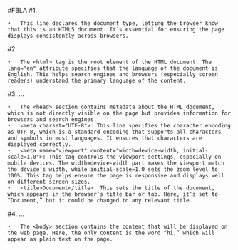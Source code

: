 #FBLA
#1. <!DOCTYPE html>

	•	This line declares the document type, letting the browser know that this is an HTML5 document. It’s essential for ensuring the page displays consistently across browsers.

#2. <html lang="en">

	•	The <html> tag is the root element of the HTML document. The lang="en" attribute specifies that the language of the document is English. This helps search engines and browsers (especially screen readers) understand the primary language of the content.

#3. <head> ... </head>

	•	The <head> section contains metadata about the HTML document, which is not directly visible on the page but provides information for browsers and search engines.
	•	<meta charset="UTF-8">: This line specifies the character encoding as UTF-8, which is a standard encoding that supports all characters and symbols in most languages. It ensures that characters are displayed correctly.
	•	<meta name="viewport" content="width=device-width, initial-scale=1.0">: This tag controls the viewport settings, especially on mobile devices. The width=device-width part makes the viewport match the device’s width, while initial-scale=1.0 sets the zoom level to 100%. This tag helps ensure the page is responsive and displays well on different screen sizes.
	•	<title>Document</title>: This sets the title of the document, which appears in the browser’s title bar or tab. Here, it’s set to “Document,” but it could be changed to any relevant title.

#4. <body> ... </body>

	•	The <body> section contains the content that will be displayed on the web page. Here, the only content is the word “hi,” which will appear as plain text on the page.